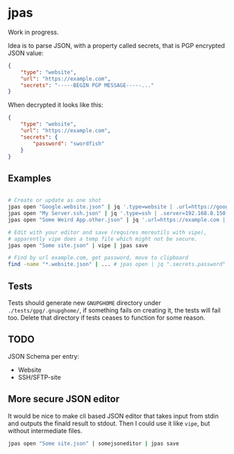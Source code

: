# jpas

Work in progress.

Idea is to parse JSON, with a property called secrets, that is PGP encrypted JSON value:

```json
{
    "type": "website",
    "url": "https://example.com",
    "secrets": "-----BEGIN PGP MESSAGE-----..."
}
```

When decrypted it looks like this:

```json
{
    "type": "website",
    "url": "https://example.com",
    "secrets": {
        "password": "swordfish"
    }
}
```

## Examples

```bash

# Create or update as one shot
jpas open "Google.website.json" | jq '.type=website | .url=https://google.com | .secrets.password=swordfish' | jpas save
jpas open "My Server.ssh.json" | jq '.type=ssh | .server=192.168.8.150' | jpas save
jpas open "Some Weird App.other.json" | jq '.url=https://example.com | .desc="This is a very weird application" | .secrets.password=swordfish' | jpas save

# Edit with your editor and save (requires moreutils with vipe),
# apparently vipe does a temp file which might not be secure.
jpas open "Some site.json" | vipe | jpas save

# Find by url example.com, get password, move to clipboard
find -name "*.website.json" | ... # jpas open | jq ".secrets.password" | jpas clip

```

## Tests

Tests should generate new `GNUPGHOME` directory under `./tests/gpg/.gnupghome/`, if
something fails on creating it, the tests will fail too. Delete that directory
if tests ceases to function for some reason.

## TODO

JSON Schema per entry:

-   Website
-   SSH/SFTP-site

## More secure JSON editor

It would be nice to make cli based JSON editor that takes input from stdin and outputs the finald result to stdout. Then I could use it like `vipe`, but without intermediate files.

```bash
jpas open "Some site.json" | somejsoneditor | jpas save
```
